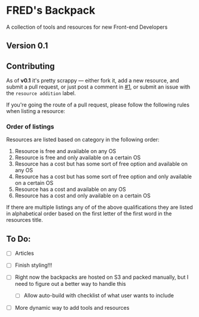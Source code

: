 # FRED's Backpack
A collection of tools and resources for new Front-end Developers

## Version 0.1

## Contributing

As of **v0.1** it's pretty scrappy — either fork it, add a new resource, and submit a pull request, or just post a comment in [#1](/../../issues/1), or submit an issue with the `resource addition` label.

If you're going the route of a pull request, please follow the following rules when listing a resource:

### Order of listings

Resources are listed based on category in the following order:

1.  Resource is free and available on any OS
2.  Resource is free and only available on a certain OS
3.  Resource has a cost but has some sort of free option and available on any OS
4.  Resource has a cost but has some sort of free option and only available on a certain OS
5.  Resource has a cost and available on any OS
6.  Resource has a cost and only available on a certain OS

If there are multiple listings any of of the above qualifications they are listed in alphabetical order based on the first letter of the first word in the resources title.

## To Do:

- [ ] Articles
- [ ] Finish styling!!!
- [ ] Right now the backpacks are hosted on S3 and packed manually, but I need to figure out a better way to handle this
    - [ ] Allow auto-build with checklist of what user wants to include
- [ ] More dynamic way to add tools and resources

